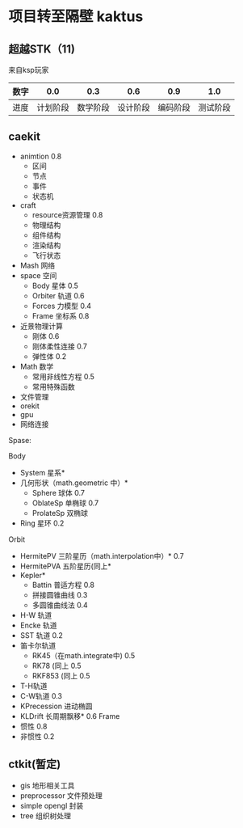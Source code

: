 # 项目转至隔壁 kaktus

## 超越STK（11)

来自ksp玩家

| 数字 | 0.0 | 0.3 | 0.6 | 0.9 | 1.0 |
| ------- | ------- | ------- | ------- | ------- | ------- |
| 进度 | 计划阶段 | 数学阶段 | 设计阶段 | 编码阶段 | 测试阶段 |

## caekit

- animtion 0.8
	- 区间
	- 节点
	- 事件
	- 状态机
- craft
	- resource资源管理 0.8
	- 物理结构
	- 组件结构
	- 渲染结构
	- 飞行状态
- Mash 网络
- space 空间
	- Body 星体 0.5
	-  Orbiter 轨道 0.6
	- Forces 力模型 0.4
	- Frame 坐标系 0.8
- 近景物理计算
	- 刚体 0.6
	- 刚体柔性连接 0.7
	- 弹性体 0.2
- Math 数学
	- 常用非线性方程 0.5
	- 常用特殊函数
- 文件管理
- orekit
- gpu
- 网络连接

Spase:

Body
- System 星系*
- 几何形状（math.geometric 中）*
    - Sphere 球体 0.7
    - OblateSp 单椭球 0.7
    - ProlateSp 双椭球
- Ring 星环 0.2

Orbit
- HermitePV 三阶星历（math.interpolation中）* 0.7
- HermitePVA 五阶星历(同上*
- Kepler*
    - Battin 普适方程 0.8
    - 拼接圆锥曲线 0.3
    - 多圆锥曲线法 0.4
- H-W 轨道
- Encke 轨道
- SST 轨道 0.2
- 笛卡尔轨道
    - RK45（在math.integrate中) 0.5
    - RK78 (同上 0.5
    - RKF853 (同上 0.5
- T-H轨道
- C-W轨道 0.3
- KPrecession 进动椭圆
- KLDrift 长周期飘移* 0.6
Frame
- 惯性 0.8
- 非惯性 0.2

## ctkit(暂定)

- gis 地形相关工具
- preprocessor 文件预处理
- simple opengl 封装
- tree 组织树处理
